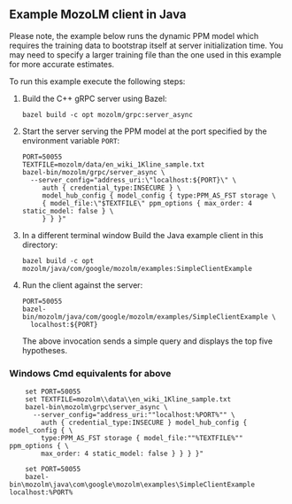 ## Example MozoLM client in Java

Please note, the example below runs the dynamic PPM model which requires the
training data to bootstrap itself at server initialization time. You may need
to specify a larger training file than the one used in this example for more
accurate estimates.

To run this example execute the following steps:

1.  Build the C++ gRPC server using Bazel:

    ```shell
    bazel build -c opt mozolm/grpc:server_async
    ```

1.  Start the server serving the PPM model at the port specified by the
    environment variable `PORT`:

    ```shell
    PORT=50055
    TEXTFILE=mozolm/data/en_wiki_1Kline_sample.txt
    bazel-bin/mozolm/grpc/server_async \
      --server_config="address_uri:\"localhost:${PORT}\" \
         auth { credential_type:INSECURE } \
         model_hub_config { model_config { type:PPM_AS_FST storage \
         { model_file:\"$TEXTFILE\" ppm_options { max_order: 4 static_model: false } \
         } } }"
    ```

1.  In a different terminal window Build the Java example client in this directory:

    ```shell
    bazel build -c opt mozolm/java/com/google/mozolm/examples:SimpleClientExample
    ```

1.  Run the client against the server:

    ```shell
    PORT=50055
    bazel-bin/mozolm/java/com/google/mozolm/examples/SimpleClientExample \
      localhost:${PORT}
    ```

    The above invocation sends a simple query and displays the top five hypotheses.

### Windows Cmd equivalents for above

```shell
    set PORT=50055
    set TEXTFILE=mozolm\\data\\en_wiki_1Kline_sample.txt
    bazel-bin\mozolm\grpc\server_async \
      --server_config="address_uri:""localhost:%PORT%"" \
        auth { credential_type:INSECURE } model_hub_config { model_config { \
        type:PPM_AS_FST storage { model_file:""%TEXTFILE%"" ppm_options { \
        max_order: 4 static_model: false } } } }"
```

```shell
    set PORT=50055
    bazel-bin\mozolm\java\com\google\mozolm\examples\SimpleClientExample localhost:%PORT%
```
